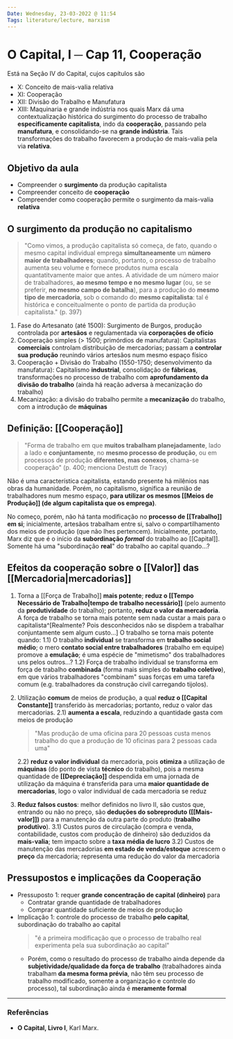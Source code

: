 ```yaml
---
Date: Wednesday, 23-03-2022 @ 11:54
Tags: literature/lecture, marxism
---
```

# O Capital, I ─ Cap 11, Cooperação
Está na Seção IV do Capital, cujos capítulos são
- X: Conceito de mais-valia relativa
- XI: Cooperação
- XII: Divisão do Trabalho e Manufatura
- XIII: Maquinaria e grande indústria
nos quais Marx dá uma contextualização histórica do surgimento do processo de trabalho **especificamente capitalista**, indo da **cooperação**, passando pela **manufatura**, e consolidando-se na **grande indústria**. Tais transformações do trabalho favorecem a produção de mais-valia pela via **relativa**.

## Objetivo da aula
- Compreender o **surgimento** da produção capitalista
- Compreender conceito de **cooperação**
- Compreender como cooperação permite o surgimento da mais-valia **relativa**

## O surgimento da produção no capitalismo
> "Como vimos, a produção capitalista só começa, de fato, quando o mesmo capital individual emprega **simultaneamente** um **número maior de trabalhadores**; quando, portanto, o processo de trabalho aumenta seu volume e fornece produtos numa escala quantatitvamente maior que antes.
> A atividade de um número maior de trabalhadores, **ao mesmo tempo e no mesmo lugar** (ou, se se preferir, **no mesmo campo de batalha**), para a produção do **mesmo tipo de mercadoria**, sob o comando do **mesmo capitalista**: tal é histórica e conceitualmente o ponto de partida da produção capitalista." (p. 397)

1. Fase do Artesanato (até 1500): Surgimento de Burgos, produção controlada por **artesãos** e regulamentada via **corporações de ofício**
2. Cooperação simples (> 1500; primórdios de manufatura): Capitalistas **comerciais** controlam distribuição de mercadorias; passam a **controlar sua produção** reunindo vários artesãos num mesmo espaço físico
3. Cooperação + Divisão do Trabalho (1550-1750; desenvolvimento da manufatura): Capitalismo **industrial**, consolidação de **fábricas**, transformações no processo de trabalho com **aprofundamento da divisão do trabalho** (ainda há reação adversa à mecanização do trabalho)
4. Mecanização: a divisão do trabalho permite a **mecanização** do trabalho, com a introdução de **máquinas**

## Definição: [[Cooperação]]
> "Forma de trabalho em que **muitos trabalham planejadamente**, lado a lado e **conjuntamente**, no **mesmo processo de produção**, ou em processos de produção **diferentes, mas conexos**, chama-se cooperação" (p. 400; menciona Destutt de Tracy)

Não é uma característica capitalista, estando presente há milênios nas obras da humanidade. Porém, no capitalismo, significa a reunião de trabalhadores num mesmo espaço, **para utilizar os mesmos [[Meios de Produção]] (de algum capitalista que os emprega)**. 

No começo, porém, não há tanta modificação no **processo de [[Trabalho]] em si**; inicialmente, artesãos trabalham entre si, salvo o compartilhamento dos meios de produção (que não lhes pertencem). Inicialmente, portanto, Marx diz que é o início da **subordinação *formal*** do trabalho ao [[Capital]].  Somente há uma "subordinação **real**" do trabalho ao capital quando...?

## Efeitos da cooperação sobre o [[Valor]] das [[Mercadoria|mercadorias]]
1) Torna a [[Força de Trabalho]] **mais potente**; **reduz o [[Tempo Necessário de Trabalho|tempo de trabalho necessário]]** (pelo aumento da **produtividade** do trabalho); portanto, **reduz o valor da mercadoria**. A força de trabalho se torna mais potente sem nada custar a mais para o capitalista^[Realmente? Pois desconhecidos não se dispõem a trabalhar conjuntamente sem algum custo...]
   O trabalho se torna mais potente quando:
	1.1) O trabalho **individual** se transforma em **trabalho social médio**; o mero **contato social entre trabalhadores** (trabalho em equipe) promove a **emulação**; é uma espécie de "mimetismo" dos trabalhadores uns pelos outros...? 
	1.2) Força de trabalho individual se transforma em força de trabalho **combinada** (forma mais simples do **trabalho coletivo**), em que vários trabalhadores "combinam" suas forças em uma tarefa comum (e.g. trabalhadores da construção civil carregando tijolos). 
2) Utilização **comum** de meios de produção, a qual **reduz o [[Capital Constante]]** transferido às mercadorias; portanto, reduz o valor das mercadorias.
	2.1) **aumenta a escala**, reduzindo a quantidade gasta com meios de produção
	> "Mas produção de uma oficina para 20 pessoas custa menos trabalho do que a produção de 10 oficinas para 2 pessoas cada uma"
	
	2.2) **reduz o valor individual** da mercadoria, pois **otimiza** a utilização de **máquinas** (do ponto de vista **técnico** do trabalho), pois a mesma quantidade de **[[Depreciação]]** despendida em uma jornada de utilização da máquina é transferida para uma **maior quantidade de mercadorias**, logo o valor individual de cada mercadoria se reduz
3) **Reduz falsos custos**: melhor definidos no livro II, são custos que, entrando ou não no preço, são **deduções do sobreproduto ([[Mais-valor]])** para a manutenção da outra parte do produto (**trabalho produtivo**). 
	3.1) Custos puros de circulação (compra e venda, contabilidade, custos com produção de dinheiro) são deduzidos da **mais-valia**; tem impacto sobre a **taxa média de lucro**
	3.2) Custos de manutenção das mercadorias **em estado de venda/estoque** acrescem o **preço** da mercadoria; representa uma redução do valor da mercadoria

## Pressupostos e implicações da Cooperação
- Pressuposto 1: requer **grande concentração de capital (dinheiro)** para
	- Contratar grande quantidade de trabalhadores
	- Comprar quantidade suficiente de meios de produção
- Implicação 1: controle do processo de trabalho **pelo capital**, subordinação do trabalho ao capital
	> "é a primeira modificação que o processo de trabalho real experimenta pela sua subordinação ao capital"
	- Porém, como o resultado do processo de trabalho ainda depende da **subjetividade/qualidade da força de trabalho** (trabalhadores ainda trabalham **da mesma forma prévia**, não têm seu processo de trabalho modificado, somente a organização e controle do processo), tal subordinação ainda é **meramente formal** 

---
### Referências
- **O Capital, Livro I**, Karl Marx.